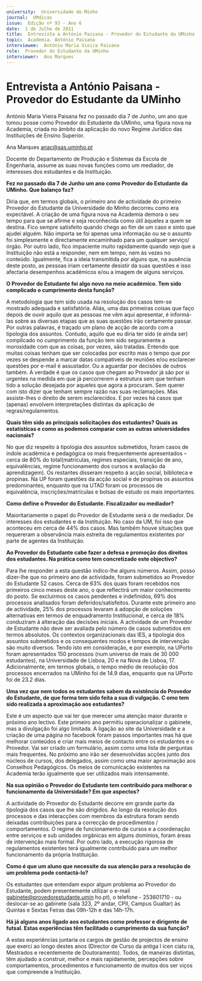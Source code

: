 ```yaml
---
university:  Universidade do Minho
journal:  UMdicas
issue:  Edição nº 93 - Ano 6
date:  1 de Julho de 2011
title:  Entrevista a António Paisana - Provedor do Estudante da UMinho
topic:  Academia. António Paisana
interviewee:  António Maria Vieira Paisana
role:  Provedor do Estudante da UMinho
interviewer:  Ana Marques
--- 
```


# Entrevista a António Paisana - Provedor do Estudante da UMinho 

António Maria Vieira Paisana fez no passado dia 7 de Junho, um ano que tomou posse como Provedor do Estudante da UMinho, uma figura nova na Academia, criada no âmbito da aplicação do novo Regime Jurídico das Instituições de Ensino Superior.
 
Ana Marques anac@sas.uminho.pt


Docente do Departamento de Produção e Sistemas da Escola de Engenharia, assume as suas novas funções como um mediador, de interesses dos estudantes e da Instituição.
 

**Fez no passado dia 7 de Junho um ano como Provedor do Estudante da UMinho. Que balanço faz?**

Diria que, em termos globais, o primeiro ano de actividade do primeiro Provedor do Estudante da Universidade do Minho decorreu como era expectável. A criação de uma figura nova na Academia demora o seu tempo para que se afirme e seja reconhecida como útil àqueles a quem se destina. Fico sempre satisfeito quando chego ao fim de um caso e sinto que ajudei alguém. Não importa se foi apenas uma informação ou se o assunto foi simplesmente e directamente encaminhado para um qualquer serviço/órgão. Por outro lado, fico impaciente muito rapidamente quando vejo que a Instituição não está a responder, nem em tempo, nem às vezes no conteúdo.
Igualmente, fica a ideia transmitida por alguns que, na ausência deste posto, as pessoas iriam certamente desistir da suas questões e isso afectaria desempenhos académicos e/ou a imagem de alguns serviços.
 

**O Provedor do Estudante foi algo novo no meio académico. Tem sido complicado o cumprimento desta função?**

A metodologia que tem sido usada na resolução dos casos tem-se mostrado adequada e satisfatória.
Aliás, uma das primeiras coisas que faço depois de ouvir aquilo que as pessoas me vêm aqui apresentar, é informá-las sobre as diversas etapas que as suas questões irão certamente passar. Por outras palavras, é traçado um plano de acção de acordo com a tipologia dos assuntos.
Contudo, aquilo que eu diria ter sido (e ainda ser) complicado no cumprimento da função tem sido seguramente a morosidade com que as coisas, por vezes, são tratadas. Entendo que muitas coisas tenham que ser colocadas por escrito mas o tempo que por vezes se despende a marcar datas compatíveis de reuniões e/ou esclarecer questões por e-mail é assustador. Ou a aguardar por decisões de outros também. A verdade é que os casos que chegam ao Provedor já são por si urgentes na medida em que já percorrerem a estrutura sem que tenham tido a solução desejada por aqueles que agora a procuram.
Sem querer com isto dizer que tenham sempre razão nas suas reclamações. Mas assiste-lhes o direito de serem esclarecidos. E por vezes há casos que (apenas) envolvem interpretações distintas da aplicação de regras/regulamentos.
 

**Quais têm sido as principais solicitações dos estudantes? Quais as estatísticas e como as podemos comparar com as outras universidades nacionais?**

No que diz respeito à tipologia dos assuntos submetidos, foram casos de índole académica e pedagógica os mais frequentemente apresentados – cerca de 80% do total(matrículas, regimes especiais, transição de ano, equivalências, regime funcionamento dos cursos e avaliação da aprendizagem).
Os restantes disseram respeito á acção social, biblioteca e propinas.
Na UP foram questões da acção social e de propinas os assuntos predominantes, enquanto que na UTAD foram os processos de equivalência, inscrições/matrículas e bolsas de estudo os mais importantes.
 

**Como define o Provedor do Estudante. Fiscalizador ou mediador?**

Maioritariamente o papel do Provedor de Estudante será o de mediador. De interesses dos estudantes e da Instituição. No caso da UM, foi isso que aconteceu em cerca de 44% dos casos. Mas também houve situações que requereram a observância mais estreita de regulamentos existentes por parte de agentes da Instituição.
 

**Ao Provedor do Estudante cabe fazer a defesa e promoção dos direitos dos estudantes. Na prática como tem concretizado este objectivo?**

Para lhe responder a esta questão indico-lhe alguns números. Assim, posso dizer-lhe que no primeiro ano de actividade, foram submetidos ao Provedor do Estudante 52 casos.
Cerca de 63% dos quais foram recebidos nos primeiros cinco meses deste ano, o que reflectirá um maior conhecimento do posto.
Se excluirmos os casos pendentes e indefinidos, 69% dos processos analisados foram deferidos/satisfeitos. Durante este primeiro ano de actividade, 25% dos processos levaram á adopção de soluções alternativas em termos de enquadramento Institucional, e cerca de 18% conduziram á alteração das decisões iniciais.
A actividade de um Provedor de Estudante não deve ser avaliada pelo número de casos submetidos em termos absolutos. Os contextos organizacionais das IES, a tipologia dos assuntos submetidos e os consequentes modos e tempos de intervenção são muito diversos. Tendo isto em consideração, e por exemplo, na UPorto foram apresentados 150 processos (num universo de mais de 30 000 estudantes), na Universidade de Lisboa, 20 e na Nova de Lisboa, 17.
Adicionalmente, em termos globais, o tempo médio de resolução dos processos encerrados na UMinho foi de 14.9 dias, enquanto que na UPorto foi de 23.2 dias.
 

**Uma vez que nem todos os estudantes sabem da existência do Provedor do Estudante, de que forma tem sido feita a sua di vulgação. C omo tem sido realizada a aproximação aos estudantes?**

Este é um aspecto que vai ter que merecer uma atenção maior durante o próximo ano lectivo. Este primeiro ano permitiu operacionalizar o gabinete, mas a divulgação foi algo limitada. A ligação ao site da Universidade e a criação de uma página no facebook foram passos importantes mas há que melhorar conteúdos e criar mais meios de contacto entre os estudantes e o Provedor. Vai ser criado um formulário, assim como uma lista de perguntas mais frequentes. No próximo ano irão ser desenvolvidas acções junto dos núcleos de cursos, dos delegados, assim como uma maior aproximação aos Conselhos Pedagógicos. Os meios de comunicação existentes na Academia terão igualmente que ser utilizados mais intensamente.
 

**Na sua opinião o Provedor do Estudante tem contribuído para melhorar o funcionamento da Universidade? Em que aspectos?**

A actividade do Provedor do Estudante decorre em grande parte da tipologia dos casos que lhe são dirigidos. Ao longo da resolução dos processos e das interacções com membros da estrutura foram sendo deixadas contribuições para a correcção de procedimentos / comportamentos.
O regime de funcionamento de cursos e a coordenação entre serviços e sub unidades orgânicas em alguns domínios, foram áreas de intervenção mais formal. Por outro lado, a execução rigorosa de regulamentos existentes terá igualmente contribuído para um melhor funcionamento da própria Instituição.
 

**Como é que um aluno que necessite da sua atenção para a resolução de um problema pode contactá-lo?**

Os estudantes que entendam expor algum problema ao Provedor do Estudante, podem presentemente utilizar o e-mail gabinete@provedorestudante.umin ho.pt), o telefone - 253601710 - ou deslocar-se ao gabinete (sala 323, 2º andar, CPII, Campus Gualtar) às Quintas e Sextas Feiras das 09h-12h e das 14h-17h.
 

**Há já alguns anos ligado aos estudantes como professor e dirigente de futsal. Estas experiências têm facilitado o cumprimento da sua função?**

A estas experiências juntaria os cargos de gestão de projectos de ensino que exerci ao longo destes anos (Director de Curso da antiga l icen ciatu ra, Mestrados e recentemente de Doutoramento).
Todos, de maneiras distintas, têm ajudado a construir, melhor e mais rapidamente, percepções sobre comportamentos, procedimentos e funcionamento de muitos dos ser viços que compreende a Instituição.

